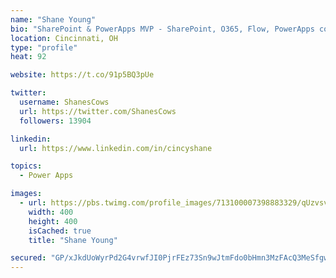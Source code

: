 ```yaml
---
name: "Shane Young"
bio: "SharePoint & PowerApps MVP - SharePoint, O365, Flow, PowerApps consulting? @PowerApps911 | Pure Snark? You found it."
location: Cincinnati, OH
type: "profile"
heat: 92

website: https://t.co/91p5BQ3pUe

twitter:
  username: ShanesCows
  url: https://twitter.com/ShanesCows
  followers: 13904

linkedin:
  url: https://www.linkedin.com/in/cincyshane

topics:
  - Power Apps

images:
  - url: https://pbs.twimg.com/profile_images/713100007398883329/qUzvsvQ3_400x400.jpg
    width: 400
    height: 400
    isCached: true
    title: "Shane Young"

secured: "GP/xJkdUoWyrPd2G4vrwfJI0PjrFEz73Sn9wJtmFdo0bHmn3MzFAcQ3MeSfgwDwalN/26n4nIM6deLJoOCoSbh+7h2+XCRxzsV/u5NstNWlCB6QF/0jVWVENoxLgGR0nN9RKfan6XcEfGBm9T3lIU8xxNWH5peQHhL3i6pOi3EFancHL0O3g43fnNBUr74z+hvxLwYrYTrpuke4Hkee34519ozWifz9/F725aZ8w5RBEbv8PZi8WpXqrNFIwkuS3uInKrT2q7AOicXGNp7Cs5fGAyTz5iF+WtluEBW4+NVkkqObGBHibHOk9o+xHJfoC4hfxchb+eM7wDU4ehmZWaFskGuewvSS1r3DaFAxxggfvEm80nbwwmjWpdkOzhpZVkrVvE2cFIgCBLOpZMZHPRt/HY35pV8lez4s7PJ5Vo5Q=;eLWzE2SFrKqtMnv1sVW8FQ=="
---
```


